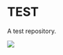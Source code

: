 # TEST
A test repository.

![](https://media0.giphy.com/media/26gsr1DpFvpzXNtFm/giphy.gif?cid=ecf05e47pxkyypdcv3nmq81k8o7upohm5hkcbg5vbxae6vus&rid=giphy.gif&ct=g)
